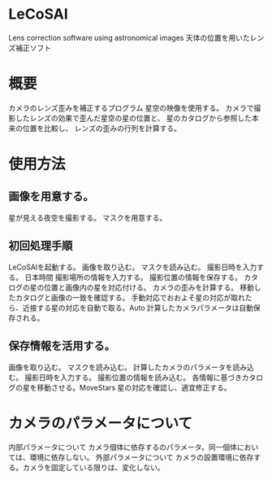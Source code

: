# LeCoSAI

Lens correction software using astronomical images
天体の位置を用いたレンズ補正ソフト

# 概要
カメラのレンズ歪みを補正するプログラム
星空の映像を使用する。
カメラで撮影したレンズの効果で歪んだ星空の星の位置と、
星のカタログから参照した本来の位置を比較し、
レンズの歪みの行列を計算する。

# 使用方法
## 画像を用意する。
星が見える夜空を撮影する。
マスクを用意する。

## 初回処理手順
LeCoSAIを起動する。
画像を取り込む。
マスクを読み込む。
撮影日時を入力する。
	日本時間
撮影場所の情報を入力する。
	撮影位置の情報を保存する。
カタログの星の位置と画像内の星を対応付ける。
カメラの歪みを計算する。
移動したカタログと画像の一致を確認する。
手動対応でおおよそ星の対応が取れたら、近接する星の対応を自動で取る。Auto
	計算したカメラパラメータは自動保存される。

## 保存情報を活用する。
画像を取り込む。
マスクを読み込む。
計算したカメラのパラメータを読み込む。
撮影日時を入力する。
撮影位置の情報を読み込む。
各情報に基づきカタログの星を移動させる。MoveStars
星の対応を確認し、適宜修正する。

# カメラのパラメータについて
内部パラメータについて
	カメラ個体に依存するのパラメータ。同一個体においては、環境に依存しない。
外部パラメータについて
	カメラの設置環境に依存する。カメラを固定している限りは、変化しない。
